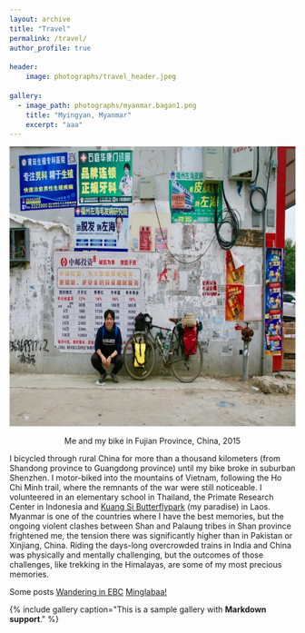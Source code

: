 ```yaml
---
layout: archive
title: "Travel"
permalink: /travel/
author_profile: true

header: 
    image: photographs/travel_header.jpeg

gallery:
  - image_path: photographs/myanmar.bagan1.png
    title: "Myingyan, Myanmar"
    excerpt: "aaa"     
---
```


<center><p align="center">
  <img width="739" height="493" src="/images/img_9822-1.jpg"><figcaption>Me and my bike in Fujian Province, China, 2015</figcaption>
</p></center>

<p>I bicycled through rural China for more than a thousand kilometers (from Shandong province to Guangdong province) until my bike broke in suburban Shenzhen. I motor-biked into the mountains of Vietnam, following the Ho Chi Minh trail, where the remnants of the war were still noticeable. I volunteered in an elementary school in Thailand, the Primate Research Center in Indonesia and <a href="https://www.facebook.com/Laos.Kuang.Si.Butterflypark/">Kuang Si Butterflypark</a>&nbsp;(my paradise) in Laos. Myanmar is one of the countries where I have the best memories, but the ongoing violent clashes between Shan and Palaung tribes in Shan province frightened me, the tension there was significantly higher than in Pakistan or Xinjiang, China. Riding the days-long overcrowded trains in India and China was physically and mentally challenging, but the outcomes of those challenges, like trekking in the Himalayas, are some of my most precious memories.</p>

Some posts
 <a href="/travel/2020/06/blog-post-travel-3/">Wandering in EBC</a>
 <a href="https://www.facebook.com/Laos.Kuang.Si.Butterflypark/">Minglabaa!</a>

{% include gallery caption="This is a sample gallery with **Markdown support**." %}
